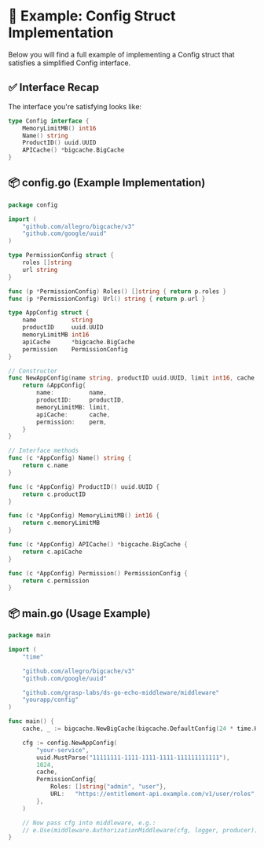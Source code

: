 # 🧩 Example: Config Struct Implementation

Below you will find a full example of implementing a Config struct that satisfies
a simplified Config interface.

## ✅ Interface Recap

The interface you're satisfying looks like:

```go
type Config interface {
	MemoryLimitMB() int16
	Name() string
	ProductID() uuid.UUID
	APICache() *bigcache.BigCache
}
```

## 📦 config.go (Example Implementation)

```go
package config

import (
	"github.com/allegro/bigcache/v3"
	"github.com/google/uuid"
)

type PermissionConfig struct {
	roles []string
	url string
}

func (p *PermissionConfig) Roles() []string { return p.roles }
func (p *PermissionConfig) Url() string { return p.url }

type AppConfig struct {
	name          string
	productID     uuid.UUID
	memoryLimitMB int16
	apiCache      *bigcache.BigCache
	permission    PermissionConfig
}

// Constructor
func NewAppConfig(name string, productID uuid.UUID, limit int16, cache *bigcache.BigCache, perm PermissionConfig) *AppConfig {
	return &AppConfig{
		name:          name,
		productID:     productID,
		memoryLimitMB: limit,
		apiCache:      cache,
		permission:    perm,
	}
}

// Interface methods
func (c *AppConfig) Name() string {
	return c.name
}

func (c *AppConfig) ProductID() uuid.UUID {
	return c.productID
}

func (c *AppConfig) MemoryLimitMB() int16 {
	return c.memoryLimitMB
}

func (c *AppConfig) APICache() *bigcache.BigCache {
	return c.apiCache
}

func (c *AppConfig) Permission() PermissionConfig {
	return c.permission
}
```

## 📦 main.go (Usage Example)

```go
package main

import (
	"time"

	"github.com/allegro/bigcache/v3"
	"github.com/google/uuid"

	"github.com/grasp-labs/ds-go-echo-middleware/middleware"
	"yourapp/config"
)

func main() {
	cache, _ := bigcache.NewBigCache(bigcache.DefaultConfig(24 * time.Hour))

	cfg := config.NewAppConfig(
		"your-service",
		uuid.MustParse("11111111-1111-1111-1111-111111111111"),
		1024,
		cache,
		PermissionConfig{
			Roles: []string{"admin", "user"},
			URL:   "https://entitlement-api.example.com/v1/user/roles",
		},
	)

	// Now pass cfg into middleware, e.g.:
	// e.Use(middleware.AuthorizationMiddleware(cfg, logger, producer))
}
```